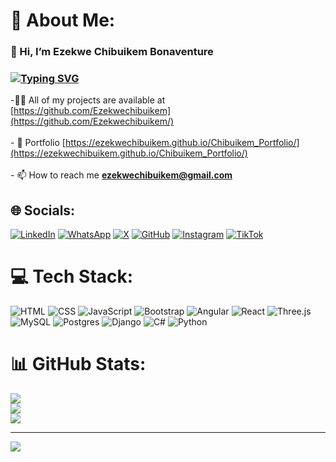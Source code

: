 # 💫 About Me:
### 👋 Hi, I’m Ezekwe Chibuikem Bonaventure
### [![Typing SVG](https://readme-typing-svg.herokuapp.com?font=comfortaa&color=016EEA&size=24&width=500&lines=+Software+Engineer;Full-Stack+Web+Developer!;Student)](https://git.io/typing-svg)

-👨‍💻 All of my projects are available at [https://github.com/Ezekwechibuikem](https://github.com/Ezekwechibuikem/)<br><br>- 💼 Portfolio [https://ezekwechibuikem.github.io/Chibuikem_Portfolio/](https://ezekwechibuikem.github.io/Chibuikem_Portfolio/)<br><br>- 📫 How to reach me **ezekwechibuikem@gmail.com**<br>

## 🌐 Socials:
[![LinkedIn](https://img.shields.io/badge/LinkedIn-%230077B5.svg?logo=linkedin&logoColor=white)](https://www.linkedin.com/in/ezekwe-chibuikem-6b826a259/) [![WhatsApp](https://img.shields.io/badge/WhatsApp-25D366?style=flat&logo=whatsapp&logoColor=white)](https://wa.me/+2348107285275) [![X](https://img.shields.io/badge/X-%23000000.svg?logo=x&logoColor=white)](https://x.com/Bonaventex?t=TnalnttCHv06ukjfhG1wXA&s=09) 
[![GitHub](https://img.shields.io/badge/GitHub-%23181717.svg?logo=github&logoColor=white)](https://github.com/Ezekwechibuikem) 
[![Instagram](https://img.shields.io/badge/Instagram-%23E1306C.svg?logo=instagram&logoColor=white)](https://www.instagram.com/ezekwe_chibuikem?igsh=cGp4cjdxNmQxdTIz) 
[![TikTok](https://img.shields.io/badge/TikTok-%23302075.svg?logo=tiktok&logoColor=white)](https://www.tiktok.com/@chibuikemezekwe?_t=8q9MvB1tXPx&_r=1)

# 💻 Tech Stack:
![HTML](https://img.shields.io/badge/html5-%23E34F26.svg?style=for-the-badge&logo=html5&logoColor=white)
![CSS](https://img.shields.io/badge/css3-%231572B6.svg?style=for-the-badge&logo=css3&logoColor=white)
![JavaScript](https://img.shields.io/badge/javascript-%23323330.svg?style=for-the-badge&logo=javascript&logoColor=%23F7DF1E)
![Bootstrap](https://img.shields.io/badge/bootstrap-%238511FA.svg?style=for-the-badge&logo=bootstrap&logoColor=white)
![Angular](https://img.shields.io/badge/angular-%23DD0031.svg?style=for-the-badge&logo=angular&logoColor=white)
![React](https://img.shields.io/badge/react-%2361DAFB.svg?style=for-the-badge&logo=react&logoColor=white)  <!-- Add React badge -->
![Three.js](https://img.shields.io/badge/threejs-black?style=for-the-badge&logo=three.js&logoColor=white)
![MySQL](https://img.shields.io/badge/mysql-%2300f.svg?style=for-the-badge&logo=mysql&logoColor=white)
![Postgres](https://img.shields.io/badge/postgres-%23316192.svg?style=for-the-badge&logo=postgresql&logoColor=white)
![Django](https://img.shields.io/badge/django-%23092E20.svg?style=for-the-badge&logo=django&logoColor=white)
![C#](https://img.shields.io/badge/c%23-%23239120.svg?style=for-the-badge&logo=c-sharp&logoColor=white)
![Python](https://img.shields.io/badge/python-3670A0?style=for-the-badge&logo=python&logoColor=ffdd54)

# 📊 GitHub Stats:
![](https://github-readme-stats.vercel.app/api?username=Ezekwechibuikem&show_icons=true&theme=dark&hide_border=false&include_all_commits=false&count_private=false)<br/>![](https://github-readme-streak-stats.herokuapp.com/?user=Ezekwechibuikem&theme=dark&hide_border=false)<br/>![](https://github-readme-stats.vercel.app/api/top-langs/?username=Ezekwechibuikem&theme=dark&hide_border=false&include_all_commits=false&count_private=false&layout=compact)


---
[![](https://visitcount.itsvg.in/api?id=Ezekwechibuikem&icon=2&color=0)](https://visitcount.itsvg.in)
